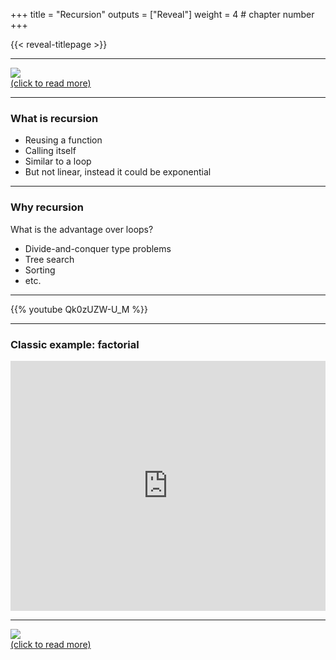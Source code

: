 +++
title = "Recursion"
outputs = ["Reveal"]
weight = 4 # chapter number
+++

{{< reveal-titlepage >}}
  
---

[![](https://www.smbc-comics.com/comics/1562409923-20190706.png)<br>
(click to read more)](http://smbc-comics.com/comic/recursion)

---

### What is recursion

- Reusing a function
- Calling itself
- Similar to a loop
- But not linear, instead it could be exponential


---

### Why recursion

What is the advantage over loops?
- Divide-and-conquer type problems
- Tree search
- Sorting
- etc.

---

{{% youtube Qk0zUZW-U_M %}}

---

### Classic example: factorial

<iframe height="400px" width="100%" src="https://repl.it/@cengique/Recursion?lite=true" scrolling="no" frameborder="no" allowtransparency="true" allowfullscreen="true" sandbox="allow-forms allow-pointer-lock allow-popups allow-same-origin allow-scripts allow-modals"></iframe>

---

[![](https://imgs.xkcd.com/comics/fixing_problems.png)<br>
(click to read more)](https://xkcd.com/1739/)

